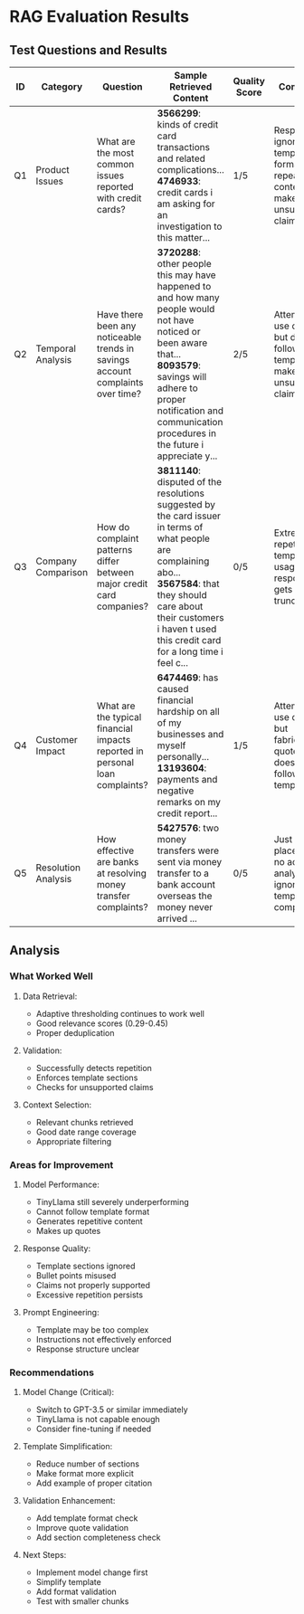 # RAG Evaluation Results

## Test Questions and Results

| ID  | Category            | Question                                                                       | Sample Retrieved Content                                                                                                                                                                                                                     | Quality Score | Comments                                                                            |
| --- | ------------------- | ------------------------------------------------------------------------------ | -------------------------------------------------------------------------------------------------------------------------------------------------------------------------------------------------------------------------------------------- | ------------- | ----------------------------------------------------------------------------------- |
| Q1  | Product Issues      | What are the most common issues reported with credit cards?                    | **3566299**: kinds of credit card transactions and related complications...<br>**4746933**: credit cards i am asking for an investigation to this matter...                                                                                  | 1/5           | Response ignores template format, repeats content, and makes unsupported claims.    |
| Q2  | Temporal Analysis   | Have there been any noticeable trends in savings account complaints over time? | **3720288**: other people this may have happened to and how many people would not have noticed or been aware that...<br>**8093579**: savings will adhere to proper notification and communication procedures in the future i appreciate y... | 2/5           | Attempts to use context but doesn't follow template, makes some unsupported claims. |
| Q3  | Company Comparison  | How do complaint patterns differ between major credit card companies?          | **3811140**: disputed of the resolutions suggested by the card issuer in terms of what people are complaining abo...<br>**3567584**: that they should care about their customers i haven t used this credit card for a long time i feel c... | 0/5           | Extreme repetition, no template usage, response gets truncated.                     |
| Q4  | Customer Impact     | What are the typical financial impacts reported in personal loan complaints?   | **6474469**: has caused financial hardship on all of my businesses and myself personally...<br>**13193604**: payments and negative remarks on my credit report...                                                                            | 1/5           | Attempts to use context but fabricates quotes, doesn't follow template.             |
| Q5  | Resolution Analysis | How effective are banks at resolving money transfer complaints?                | **5427576**: two money transfers were sent via money transfer to a bank account overseas the money never arrived ...                                                                                                                         | 0/5           | Just lists placeholders, no actual analysis, ignores template completely.           |

## Analysis

### What Worked Well

1. Data Retrieval:

   - Adaptive thresholding continues to work well
   - Good relevance scores (0.29-0.45)
   - Proper deduplication

2. Validation:

   - Successfully detects repetition
   - Enforces template sections
   - Checks for unsupported claims

3. Context Selection:
   - Relevant chunks retrieved
   - Good date range coverage
   - Appropriate filtering

### Areas for Improvement

1. Model Performance:

   - TinyLlama still severely underperforming
   - Cannot follow template format
   - Generates repetitive content
   - Makes up quotes

2. Response Quality:

   - Template sections ignored
   - Bullet points misused
   - Claims not properly supported
   - Excessive repetition persists

3. Prompt Engineering:
   - Template may be too complex
   - Instructions not effectively enforced
   - Response structure unclear

### Recommendations

1. Model Change (Critical):

   - Switch to GPT-3.5 or similar immediately
   - TinyLlama is not capable enough
   - Consider fine-tuning if needed

2. Template Simplification:

   - Reduce number of sections
   - Make format more explicit
   - Add example of proper citation

3. Validation Enhancement:

   - Add template format check
   - Improve quote validation
   - Add section completeness check

4. Next Steps:
   - Implement model change first
   - Simplify template
   - Add format validation
   - Test with smaller chunks
